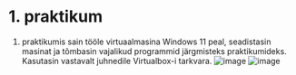 # 1. praktikum
1. praktikumis sain tööle virtuaalmasina Windows 11 peal, seadistasin masinat ja tõmbasin vajalikud programmid järgmisteks praktikumideks. Kasutasin vastavalt juhnedile Virtualbox-i tarkvara.
![image](https://github.com/Siim0u/ops-steemid/assets/112852891/d7d4b1a0-d13a-4c0a-a5a0-76111b98b76f)
![image](https://github.com/Siim0u/ops-steemid/assets/112852891/aa5e9417-aaef-40d2-a216-fcbc22bfd7b1)



